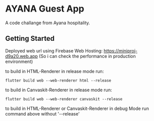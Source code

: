 # AYANA Guest App

A code challange from Ayana hospitality.

## Getting Started

Deployed web url using Firebase Web Hosting: https://miniproj-d9a20.web.app
(So i can check the performance in production environment)

to build in HTML-Renderer in release mode run:

```
flutter build web --web-renderer html --release
```

to build in Canvaskit-Renderer in release mode run:

```
flutter build web --web-renderer canvaskit --release
```

to build in HTML-Renderer or Canvaskit-Renderer in debug Mode run command above without '--release'